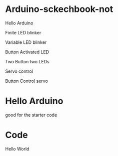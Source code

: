 # Arduino-sckechbook-not



Hello Arduino

Finite LED blinker

Variable LED blinker

Button Activated LED

Two Button two LEDs

Servo control

Button Control servo




# Hello Arduino

good for the starter code

# Code 
Hello World

